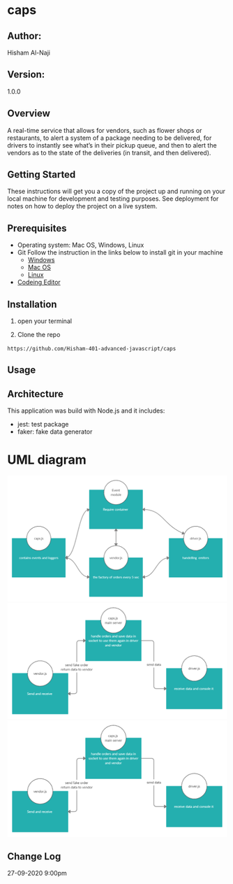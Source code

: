 # caps

## Author: 
Hisham Al-Naji

## Version: 
1.0.0 

## Overview
A real-time service that allows for vendors, such as flower shops or restaurants, to alert a system of a package needing to be delivered, for drivers to instantly see what’s in their pickup queue, and then to alert the vendors as to the state of the deliveries (in transit, and then delivered).


## Getting Started

These instructions will get you a copy of the project up and running on your local machine for development and testing purposes. See deployment for notes on how to deploy the project on a live system.

## Prerequisites

- Operating system: Mac OS, Windows, Linux
- Git
  Follow the instruction in the links below to install git in your machine
  - [Windows](https://git-scm.com/download/win)
  - [Mac OS](https://git-scm.com/download/mac)
  - [Linux](https://git-scm.com/download/linux)
- [Codeing Editor](https://www.wpbeginner.com/showcase/12-best-code-editors-for-mac-and-windows-for-editing-wordpress-files/)

## Installation

1. open your terminal

2. Clone the repo

`https://github.com/Hisham-401-advanced-javascript/caps`

## Usage


## Architecture

This application was build with Node.js and it includes:
- jest: test package
- faker: fake data generator

# UML diagram
![image](./assets/Uml-16.jpg)
![image](./assets/Uml-17.jpg)
![image](./assets/Uml-18.jpg)


## Change Log
27-09-2020 9:00pm 